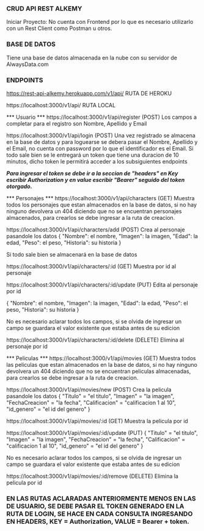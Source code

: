 ###                 CRUD API REST ALKEMY                ###

Iniciar Proyecto:
No cuenta con Frontend por lo que es necesario utilizarlo con un Rest Client como Postman u otros.

### BASE DE DATOS ###
Tiene una base de datos almacenada en la nube con su servidor de AlwaysData.com

###     ENDPOINTS      ###

https://rest-api-alkemy.herokuapp.com/v1/api/           RUTA DE HEROKU


https://localhost:3000/v1/api/          RUTA LOCAL

*** Usuario ***
https://localhost:3000/v1/api/register      (POST)
Los campos a completar para el registro son Nombre, Apellido y Email

https://localhost:3000/v1/api/login         (POST)
Una vez registrado se almacena en la base de datos y para loguearse se debera pasar el Nombre, Apellido y el Email, no cuenta con password por lo que el identificador es el Email.
Si todo sale bien se le entregará un token que tiene una duracion de 10 minutos, dicho token le permitirá acceder a los subsiguientes endpoints

***Para ingresar el token se debe ir a la seccion de "headers" en Key escribir Authorization y en value escribir "Bearer" seguido del token otorgado.***


*** Personajes ***
https://localhost:3000/v1/api/characters     (GET)
Muestra todos los personajes que estan almacenados en la base de datos, si no hay ninguno devolvera un 404 diciendo que no se encuentran personajes almacenados, para crearlos se debe ingresar a la ruta de creacion.

https://localhost:3000/v1/api/characters/add    (POST)
Crea al personaje pasandole los datos
{
    "Nombre": el nombre,
    "Imagen": la imagen,
    "Edad": la edad,
    "Peso": el peso,
    "Historia": su historia
}

Si todo sale bien se almacenará en la base de datos


https://localhost:3000/v1/api/characters/:id     (GET)
Muestra por id al personaje



https://localhost:3000/v1/api/characters/:id/update    (PUT)
Edita al personaje por id

{
    "Nombre": el nombre,
    "Imagen": la imagen,
    "Edad": la edad,
    "Peso": el peso,
    "Historia": su historia
}

No es necesario aclarar todos los campos, si se olvida de ingresar un campo se guardara el valor existente que estaba antes de su edicion


https://localhost:3000/v1/api/characters/:id/delete    (DELETE)
Elimina al personaje por id


*** Peliculas ***
https://localhost:3000/v1/api/movies        (GET)
Muestra todos las peliculas que estan almacenados en la base de datos, si no hay ninguno devolvera un 404 diciendo que no se encuentran peliculas almacenadas, para crearlos se debe ingresar a la ruta de creacion.


https://localhost:3000/v1/api/movies/new        (POST)
Crea la pelicula pasandole los datos
{
    "Titulo" = "el titulo",
    "Imagen" = "la imagen",
    "FechaCreacion" = "la fecha",
    "Calificacion" = "calificacion 1 al 10",
    "id_genero" = "el id del genero"
}


https://localhost:3000/v1/api/movies/:id        (GET)
Muestra la pelicula por id


https://localhost:3000/v1/api/movies/:id/update     (PUT)
{
    "Titulo" = "el titulo",
    "Imagen" = "la imagen",
    "FechaCreacion" = "la fecha",
    "Calificacion" = "calificacion 1 al 10",
    "id_genero" = "el id del genero"
}

No es necesario aclarar todos los campos, si se olvida de ingresar un campo se guardara el valor existente que estaba antes de su edicion



https://localhost:3000/v1/api/movies/:id/remove     (DELETE)
Elimina la pelicula por id


### EN LAS RUTAS ACLARADAS ANTERIORMENTE MENOS EN LAS DE USUARIO, SE DEBE PASAR EL TOKEN GENERADO EN LA RUTA DE LOGIN, SE HACE EN CADA CONSULTA INGRESANDO EN HEADERS, KEY = Authorization, VALUE = Bearer + token.
